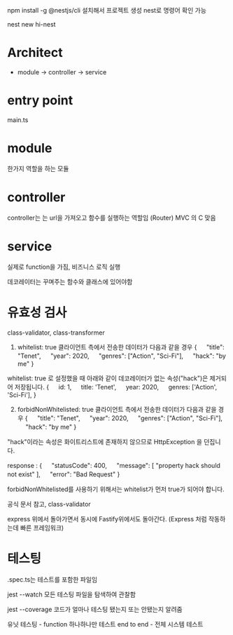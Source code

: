 npm install -g @nestjs/cli 설치해서 프로젝트 생성
nest로 명령어 확인 가능

nest new hi-nest

# Architect
- module -> controller -> service


# entry point
main.ts

# module
한가지 역할을 하는 모듈

# controller
controller는 는 url을 가져오고 함수를 실행하는 역할임 (Router)
MVC 의 C 맞음

# service
실제로 function을 가짐, 비즈니스 로직 실행

데코레이터는 꾸며주는 함수와 클래스에 있어야함

# 유효성 검사
class-validator, class-transformer

1. whitelist: true
클라이언트 측에서 전송한 데이터가 다음과 같을 경우
{
　 "title": "Tenet",
　 "year": 2020,
　 "genres": ["Action", "Sci-Fi"],
　 "hack": "by me"
}

whitelist: true 로 설정했을 때 아래와 같이 데코레이터가 없는 속성("hack")은 제거되어 저장됩니다.
{
　 id: 1,
　 title: 'Tenet',
　 year: 2020,
　 genres: ['Action', 'Sci-Fi'],
}


2. forbidNonWhitelisted: true
클라이언트 측에서 전송한 데이터가 다음과 같을 경우
{
　 "title": "Tenet",
　 "year": 2020,
　 "genres": ["Action", "Sci-Fi"],
　 "hack": "by me"
}

"hack"이라는 속성은 화이트리스트에 존재하지 않으므로 HttpException 을 던집니다.

response :
{
　 "statusCode": 400,
　 "message": [ "property hack should not exist" ],
　 "error": "Bad Request"
}

 forbidNonWhitelisted를 사용하기 위해서는 whitelist가 먼저 true가 되어야 합니다.


 공식 문서 참고, class-validator


 express 위에서 돌아가면서 동시에
 Fastify위에서도 돌아간다. (Express 처럼 작동하는데 빠른 프레임워크)

 # 테스팅
 .spec.ts는 테스트를 포함한 파일임

jest --watch
모든 테스팅 파일을 탐색하여 관찰함

jest --coverage 
코드가 얼마나 테스팅 됐는지 또는 안됐는지 알려줌

유닛 테스팅 - function 하나하나만 테스트
end to end - 전체 시스템 테스트